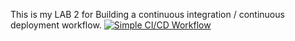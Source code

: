 This is my LAB 2 for Building a continuous integration / continuous deployment workflow.
[![Simple CI/CD Workflow](https://github.com/n-e-r-k/cloud-computing-lab-2/actions/workflows/ci-cd.yaml/badge.svg)](https://github.com/n-e-r-k/cloud-computing-lab-2/actions/workflows/ci-cd.yaml)

